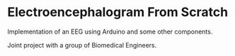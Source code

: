 # Electroencephalogram From Scratch

Implementation of an EEG using Arduino and some other components.

Joint project with a group of Biomedical Engineers.
